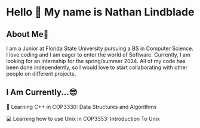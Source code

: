 # Hello 👋 My name is Nathan Lindblade

## About Me🤖

I am a Junior at Florida State University pursuing a BS in Computer Science. I love coding and I am eager to enter the world of Software. Currently, I am looking for an internship for the spring/summer 2024. All of my code has been done independently, so I would love to start collaborating with other people on different projects.

## I Am Currently...😎

🏫 Learning C++ in COP3330: Data Structures and Algorithms

💻 Learning how to use Unix in COP3353: Introduction To Unix

